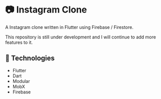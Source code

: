 
# 📷 Instagram Clone

A Instagram clone written in Flutter using Firebase / Firestore.

This repository is still under development and I will continue to add more features to it.

## 🚀 Technologies

- Flutter
- Dart
- Modular
- MobX
- Firebase
